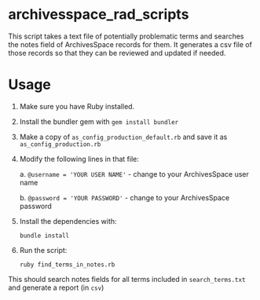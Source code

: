 # archivesspace_rad_scripts

This script takes a text file of potentially problematic terms and searches the notes field of ArchivesSpace records for them. 
It generates a csv file of those records so that they can be reviewed and updated if needed.  

# Usage

1. Make sure you have Ruby installed.
2. Install the bundler gem with `gem install bundler`
3. Make a copy of `as_config_production_default.rb` and save it as `as_config_production.rb`
4. Modify the following lines in that file:

    a. `@username = 'YOUR USER NAME'` - change to your ArchivesSpace user name
    
    b. `@password = 'YOUR PASSWORD'` - change to your ArchivesSpace password

5. Install the dependencies with:

     `bundle install`

6. Run the script:

     `ruby find_terms_in_notes.rb`

This should search notes fields for all terms included in `search_terms.txt` and generate a report (in `csv`)
